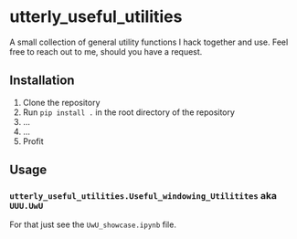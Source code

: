 # utterly_useful_utilities
 A small collection of general utility functions I hack together and use. Feel free to reach out to me, should you have a request.


## Installation
1. Clone the repository
2. Run `pip install .` in the root directory of the repository
3. ...
4. ...
5. Profit

## Usage
### `utterly_useful_utilities.Useful_windowing_Utilitites` aka `UUU.UwU`
For that just see the `UwU_showcase.ipynb` file.